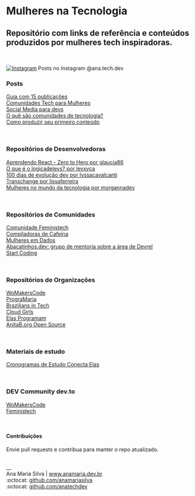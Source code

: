 # Mulheres na Tecnologia

## Repositório com links de referência e conteúdos produzidos por mulheres tech inspiradoras.
<br>

<a href="https://www.instagram.com/ana.tech.dev/"><img alt="Instagram" src="https://img.shields.io/badge/ana.tech.dev-%23E4405F.svg?style=plastic&logo=Instagram&logoColor=white&color=blue"/></a> Posts no Instagram @ana.tech.dev

### Posts
[Guia com 15 publicações](https://www.instagram.com/ana.tech.dev/guide/mulheres-tech/17876754038533045/) <br>
[Comunidades Tech para Mulheres](https://www.instagram.com/p/CYe-vKLl1_U/) <br>
[Social Media para devs](https://dev.to/feministech/social-media-para-devs-3l96) <br>
[O quê são comunidades de tecnologia?](https://dev.to/feministech/o-que-sao-comunidades-de-tecnologia-2e22) <br>
[Como produzir seu primeiro conteúdo](https://dev.to/feministech/como-produzir-seu-primeiro-conteudo-4lo6) 

<br>

### Repositórios de Desenvolvedoras
[Aprendendo React - Zero to Hero por glaucia86](https://github.com/glaucia86/aprendendo-react-live) <br>
[O que é o logicadelevs? por levxyca](https://github.com/levxyca/logicadelevs) <br>
[100 dias de evolução dev por lyssacavalcanti](https://github.com/lyssacavalcanti/100DiasEvolucaoDev) <br>
[Transchange por lissaferreira](https://github.com/lissaferreira/transchange) <br>
[Mulheres no mundo da tecnologia por morgannadev](https://github.com/morgannadev/mulherestecnologia) 

<br>

### Repositórios de Comunidades
[Comunidade Feministech](https://github.com/feministech) <br>
[Compiladoras de Cafeína](https://github.com/compiladoras) <br>
[Mulheres em Dados](https://github.com/mulheresemdados) <br> 
[Abacatinhos.dev: grupo de mentoria sobre a área de Devrel](https://github.com/Abacatinhos) <br> 
[Start Coding](https://github.com/startcodingstaff) 

<br>

### Repositórios de Organizações
[WoMakersCode](https://github.com/WoMakersCode) <br>
[PrograMaria](https://github.com/programaria) <br>
[Brazilians in Tech](https://github.com/braziliansintech) <br>
[Cloud Girls](https://github.com/cloudgirlsin) <br> 
[Elas Programam](https://github.com/ElasProgramam) <br> 
[AnitaB.org Open Source](https://github.com/anitab-org) 

<br>

### Materiais de estudo
[Cronogramas de Estudo Conecta Elas](https://www.anamaria.dev.br/parcerias/conecta_elas/conecta_elas.html) 

<br>

### DEV Community dev.to
[WoMakersCode](https://dev.to/womakerscode) <br> 
[Feministech](https://dev.to/feministech) 

<br>

#### Contribuições
Envie pull requests e contribua para manter o repo atualizado. 

<br>
__<br>
Ana Maria Silva | <a href="https://www.anamaria.dev.br" target="_blank">www.anamaria.dev.br</a><br>
:octocat: <a href="https://github.com/anamariasilva" target="_blank">github.com/anamariasilva</a><br>
:octocat: <a href="https://github.com/anatechdev" target="_blank">github.com/anatechdev</a>
